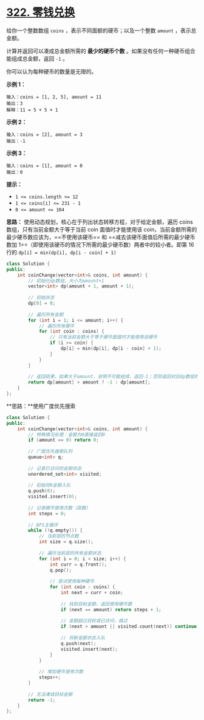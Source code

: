 # [322. 零钱兑换](https://leetcode.cn/problems/coin-change/)

给你一个整数数组 `coins` ，表示不同面额的硬币；以及一个整数 `amount` ，表示总金额。

计算并返回可以凑成总金额所需的 **最少的硬币个数** 。如果没有任何一种硬币组合能组成总金额，返回 `-1` 。

你可以认为每种硬币的数量是无限的。

**示例 1：**

```
输入：coins = [1, 2, 5], amount = 11
输出：3 
解释：11 = 5 + 5 + 1
```

**示例 2：**

```
输入：coins = [2], amount = 3
输出：-1
```

**示例 3：**

```
输入：coins = [1], amount = 0
输出：0
```

**提示：**

- `1 <= coins.length <= 12`
- `1 <= coins[i] <= 231 - 1`
- `0 <= amount <= 104`

**思路：** 使用动态规划，核心在于列出状态转移方程，对于给定金额，遍历 coins 数组，只有当前金额大于等于当前 coin 面值时才能使用该 coin，当前金额所需的最少硬币数应该为，==不使用该硬币== 和 ==减去该硬币面值后所需的最少硬币数加 1==（即使用该硬币的情况下所需的最少硬币数）两者中的较小者。即第 16 行的 `dp[i] = min(dp[i], dp[i - coin] + 1)`  

```c++
class Solution {  
public:  
    int coinChange(vector<int>& coins, int amount) {  
        // 初始化dp数组，大小为amount+1  
        vector<int> dp(amount + 1, amount + 1);  
        
        // 初始状态  
        dp[0] = 0;  
        
        // 遍历所有金额  
        for (int i = 1; i <= amount; i++) {  
            // 遍历所有硬币  
            for (int coin : coins) {  
                // 只有当前金额大于等于硬币面值时才能使用该硬币  
                if (i >= coin) {  
                    dp[i] = min(dp[i], dp[i - coin] + 1);  
                }  
            }  
        }  
        
        // 返回结果，如果大于amount，说明不可能组成，返回-1；否则返回对应dp数组的值
        return dp[amount] > amount ? -1 : dp[amount];  
    }  
};  
```

**思路：**使用广度优先搜索

```c++
class Solution {  
public:  
    int coinChange(vector<int>& coins, int amount) {  
        // 特殊情况处理：金额为0直接返回0  
        if (amount == 0) return 0;  
        
        // 广度优先搜索队列  
        queue<int> q;  
        
        // 记录已访问的金额状态  
        unordered_set<int> visited;  
        
        // 初始将0金额入队  
        q.push(0);  
        visited.insert(0);  
        
        // 记录硬币使用次数（层数）  
        int steps = 0;  
        
        // BFS主循环  
        while (!q.empty()) {  
            // 当前层的节点数  
            int size = q.size();  
            
            // 遍历当前层的所有金额状态  
            for (int i = 0; i < size; i++) {  
                int curr = q.front();  
                q.pop();  
                
                // 尝试使用每种硬币  
                for (int coin : coins) {  
                    int next = curr + coin;  
                    
                    // 找到目标金额，返回使用硬币数  
                    if (next == amount) return steps + 1;  
                    
                    // 金额超过目标或已访问，跳过  
                    if (next > amount || visited.count(next)) continue;  
                    
                    // 将新金额状态入队  
                    q.push(next);  
                    visited.insert(next);  
                }  
            }  
            
            // 增加硬币使用次数  
            steps++;  
        }  
        
        // 无法凑成目标金额  
        return -1;  
    }  
};
```

